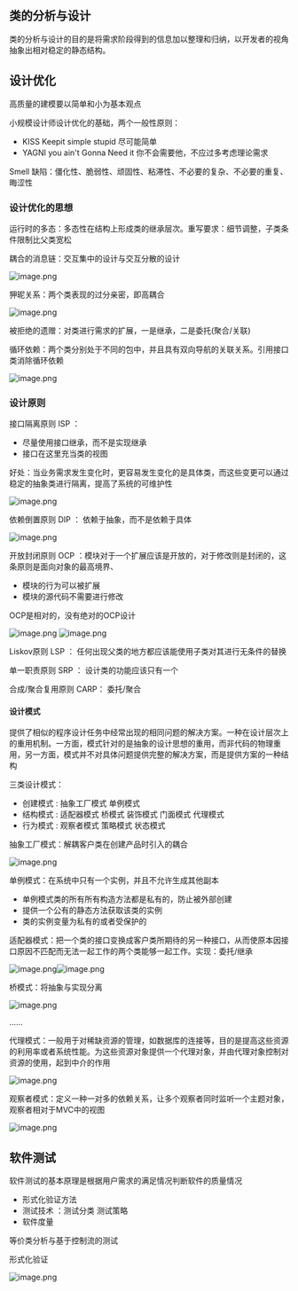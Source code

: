 
## 类的分析与设计

类的分析与设计的目的是将需求阶段得到的信息加以整理和归纳，以开发者的视角抽象出相对稳定的静态结构。





## 设计优化

高质量的建模要以简单和小为基本观点

小规模设计师设计优化的基础，两个一般性原则：
- KISS Keepit simple stupid 尽可能简单
- YAGNI you ain't Gonna Need it  你不会需要他，不应过多考虑理论需求

Smell 缺陷：僵化性、脆弱性、顽固性、粘滞性、不必要的复杂、不必要的重复、晦涩性

### 设计优化的思想

运行时的多态：多态性在结构上形成类的继承层次。重写要求：细节调整，子类条件限制比父类宽松

耦合的消息链：交互集中的设计与交互分散的设计

![image.png](https://yaaame-1317851743.cos.ap-beijing.myqcloud.com/undefinedPasted%20image%2020231121223507.png)


狎昵关系：两个类表现的过分亲密，即高耦合

![image.png](https://yaaame-1317851743.cos.ap-beijing.myqcloud.com/undefinedPasted%20image%2020231121223934.png)


被拒绝的遗赠：对类进行需求的扩展，一是继承，二是委托(聚合/关联)

循环依赖：两个类分别处于不同的包中，并且具有双向导航的关联关系。引用接口类消除循环依赖

![image.png](https://yaaame-1317851743.cos.ap-beijing.myqcloud.com/undefinedPasted%20image%2020231121224256.png)


### 设计原则

接口隔离原则 ISP ：
- 尽量使用接口继承，而不是实现继承
- 接口在这里充当类的视图

好处：当业务需求发生变化时，更容易发生变化的是具体类，而这些变更可以通过稳定的抽象类进行隔离，提高了系统的可维护性

![image.png](https://yaaame-1317851743.cos.ap-beijing.myqcloud.com/undefinedPasted%20image%2020231121231642.png)





依赖倒置原则 DIP ： 依赖于抽象，而不是依赖于具体

![image.png](https://yaaame-1317851743.cos.ap-beijing.myqcloud.com/undefinedPasted%20image%2020231121231940.png)

开放封闭原则 OCP ：模块对于一个扩展应该是开放的，对于修改则是封闭的，这条原则是面向对象的最高境界、
- 模块的行为可以被扩展
- 模块的源代码不需要进行修改

OCP是相对的，没有绝对的OCP设计

![image.png](https://yaaame-1317851743.cos.ap-beijing.myqcloud.com/undefinedPasted%20image%2020231121232228.png)
![image.png](https://yaaame-1317851743.cos.ap-beijing.myqcloud.com/undefinedPasted%20image%2020231121232240.png)


Liskov原则 LSP ： 任何出现父类的地方都应该能使用子类对其进行无条件的替换

单一职责原则 SRP ： 设计类的功能应该只有一个

合成/聚合复用原则 CARP： 委托/聚合

#### 设计模式

提供了相似的程序设计任务中经常出现的相同问题的解决方案。一种在设计层次上的重用机制。一方面，模式针对的是抽象的设计思想的重用，而非代码的物理重用，另一方面，模式并不对具体问题提供完整的解决方案，而是提供方案的一种结构

三类设计模式：
- 创建模式 : 抽象工厂模式 单例模式
- 结构模式 : 适配器模式 桥模式 装饰模式 门面模式 代理模式
- 行为模式 : 观察者模式 策略模式 状态模式 

抽象工厂模式：解耦客户类在创建产品时引入的耦合

![image.png](https://yaaame-1317851743.cos.ap-beijing.myqcloud.com/undefinedPasted%20image%2020231130191153.png)


单例模式：在系统中只有一个实例，并且不允许生成其他副本

- 单例模式类的所有所有构造方法都是私有的，防止被外部创建
- 提供一个公有的静态方法获取该类的实例
- 类的实例变量为私有的或者受保护的

适配器模式：把一个类的接口变换成客户类所期待的另一种接口，从而使原本因接口原因不匹配而无法一起工作的两个类能够一起工作。实现：委托/继承


![image.png](https://yaaame-1317851743.cos.ap-beijing.myqcloud.com/undefinedPasted%20image%2020231130191623.png)![image.png](https://yaaame-1317851743.cos.ap-beijing.myqcloud.com/undefinedPasted%20image%2020231130191631.png)

桥模式：将抽象与实现分离

![image.png](https://yaaame-1317851743.cos.ap-beijing.myqcloud.com/undefinedPasted%20image%2020231130191902.png)






......

代理模式：一般用于对稀缺资源的管理，如数据库的连接等，目的是提高这些资源的利用率或者系统性能。为这些资源对象提供一个代理对象，并由代理对象控制对资源的使用，起到中介的作用

![image.png](https://yaaame-1317851743.cos.ap-beijing.myqcloud.com/undefinedPasted%20image%2020231130192228.png)


观察者模式：定义一种一对多的依赖关系，让多个观察者同时监听一个主题对象，观察者相对于MVC中的视图

![image.png](https://yaaame-1317851743.cos.ap-beijing.myqcloud.com/undefinedPasted%20image%2020231130192437.png)





## 软件测试

软件测试的基本原理是根据用户需求的满足情况判断软件的质量情况


- 形式化验证方法
- 测试技术 ：测试分类 测试策略
- 软件度量

等价类分析与基于控制流的测试

形式化验证

![image.png](https://yaaame-1317851743.cos.ap-beijing.myqcloud.com/undefinedPasted%20image%2020231202151758.png)











